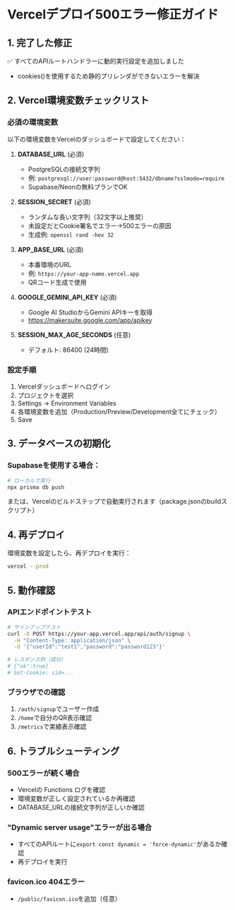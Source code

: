 # Vercelデプロイ500エラー修正ガイド

## 1. 完了した修正
✅ すべてのAPIルートハンドラーに動的実行設定を追加しました
- cookies()を使用するため静的プリレンダができないエラーを解決

## 2. Vercel環境変数チェックリスト

### 必須の環境変数
以下の環境変数をVercelのダッシュボードで設定してください：

1. **DATABASE_URL** (必須)
   - PostgreSQLの接続文字列
   - 例: `postgresql://user:password@host:5432/dbname?sslmode=require`
   - Supabase/Neonの無料プランでOK

2. **SESSION_SECRET** (必須)
   - ランダムな長い文字列（32文字以上推奨）
   - 未設定だとCookie署名でエラー→500エラーの原因
   - 生成例: `openssl rand -hex 32`

3. **APP_BASE_URL** (必須)
   - 本番環境のURL
   - 例: `https://your-app-name.vercel.app`
   - QRコード生成で使用

4. **GOOGLE_GEMINI_API_KEY** (必須)
   - Google AI StudioからGemini APIキーを取得
   - https://makersuite.google.com/app/apikey

5. **SESSION_MAX_AGE_SECONDS** (任意)
   - デフォルト: 86400 (24時間)

### 設定手順
1. Vercelダッシュボードへログイン
2. プロジェクトを選択
3. Settings → Environment Variables
4. 各環境変数を追加（Production/Preview/Development全てにチェック）
5. Save

## 3. データベースの初期化

### Supabaseを使用する場合：
```bash
# ローカルで実行
npx prisma db push
```

または、Vercelのビルドステップで自動実行されます（package.jsonのbuildスクリプト）

## 4. 再デプロイ
環境変数を設定したら、再デプロイを実行：
```bash
vercel --prod
```

## 5. 動作確認

### APIエンドポイントテスト
```bash
# サインアップテスト
curl -X POST https://your-app.vercel.app/api/auth/signup \
  -H "Content-Type: application/json" \
  -d '{"userId":"test1","password":"password123"}'

# レスポンス例（成功）
# {"ok":true}
# Set-Cookie: sid=...
```

### ブラウザでの確認
1. `/auth/signup`でユーザー作成
2. `/home`で自分のQR表示確認
3. `/metrics`で実績表示確認

## 6. トラブルシューティング

### 500エラーが続く場合
- Vercelの Functions ログを確認
- 環境変数が正しく設定されているか再確認
- DATABASE_URLの接続文字列が正しいか確認

### "Dynamic server usage"エラーが出る場合
- すべてのAPIルートに`export const dynamic = 'force-dynamic'`があるか確認
- 再デプロイを実行

### favicon.ico 404エラー
- `/public/favicon.ico`を追加（任意）